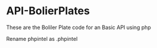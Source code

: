 # API-BolierPlates
These are the Boliler Plate code for an Basic API using php

Rename phpintel as .phpintel 
